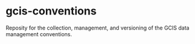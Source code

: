 # gcis-conventions
Reposity for the collection, management, and versioning of the GCIS data management conventions.

